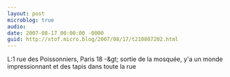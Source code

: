 ```yaml
---
layout: post
microblog: true
audio: 
date: 2007-08-17 00:00:00 -0000
guid: http://xtof.micro.blog/2007/08/17/t210807202.html
---
```

L:1 rue des Poissonniers, Paris 18 -&amp;gt; sortie de la mosquée, y'a un monde impressionnant et des tapis dans toute la rue
